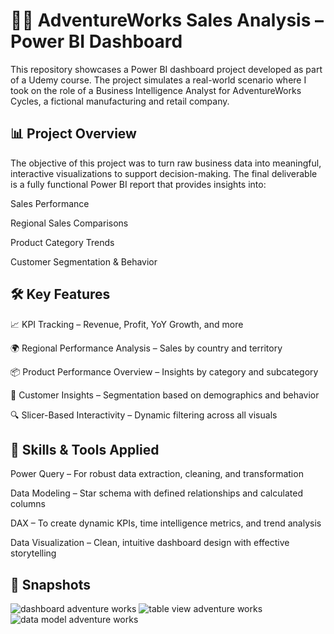 # **🚴‍♂️ AdventureWorks Sales Analysis – Power BI Dashboard**

This repository showcases a Power BI dashboard project developed as part of a Udemy course. The project simulates a real-world scenario where I took on the role of a Business Intelligence Analyst for AdventureWorks Cycles, a fictional manufacturing and retail company.

## 📊 Project Overview

The objective of this project was to turn raw business data into meaningful, interactive visualizations to support decision-making. The final deliverable is a fully functional Power BI report that provides insights into:

Sales Performance

Regional Sales Comparisons

Product Category Trends

Customer Segmentation & Behavior

## 🛠 Key Features

📈 KPI Tracking – Revenue, Profit, YoY Growth, and more

🌍 Regional Performance Analysis – Sales by country and territory

📦 Product Performance Overview – Insights by category and subcategory

👥 Customer Insights – Segmentation based on demographics and behavior

🔍 Slicer-Based Interactivity – Dynamic filtering across all visuals

## 🚀 Skills & Tools Applied

Power Query – For robust data extraction, cleaning, and transformation

Data Modeling – Star schema with defined relationships and calculated columns

DAX – To create dynamic KPIs, time intelligence metrics, and trend analysis

Data Visualization – Clean, intuitive dashboard design with effective storytelling

## 📸 Snapshots
![dashboard adventure works](https://github.com/user-attachments/assets/4a3b5c1e-dd5b-4d7b-9e09-05af16732da4)
![table view adventure works](https://github.com/user-attachments/assets/82c6d2ba-59cd-49fe-bdc8-282bc4873f17)
![data model adventure works](https://github.com/user-attachments/assets/2d939d3a-f44a-4bda-9c14-7a6143b7dc99)

